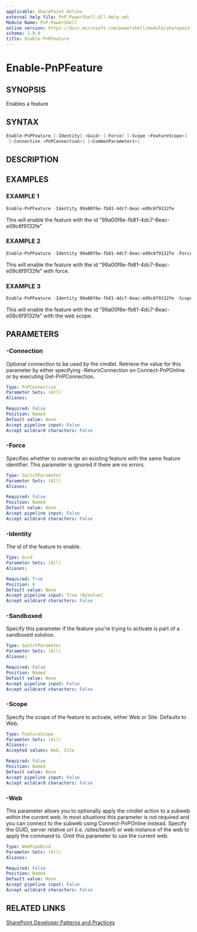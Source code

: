 ```yaml
---
applicable: SharePoint Online
external help file: PnP.PowerShell.dll-Help.xml
Module Name: PnP.PowerShell
online version: https://docs.microsoft.com/powershell/module/sharepoint-pnp/enable-pnpfeature
schema: 2.0.0
title: Enable-PnPFeature
---
```


# Enable-PnPFeature

## SYNOPSIS
Enables a feature

## SYNTAX

```powershell
Enable-PnPFeature [-Identity] <Guid> [-Force] [-Scope <FeatureScope>] [-Sandboxed] [-Web <WebPipeBind>]
 [-Connection <PnPConnection>] [<CommonParameters>]
```

## DESCRIPTION

## EXAMPLES

### EXAMPLE 1
```powershell
Enable-PnPFeature -Identity 99a00f6e-fb81-4dc7-8eac-e09c6f9132fe
```

This will enable the feature with the id "99a00f6e-fb81-4dc7-8eac-e09c6f9132fe"

### EXAMPLE 2
```powershell
Enable-PnPFeature -Identity 99a00f6e-fb81-4dc7-8eac-e09c6f9132fe -Force
```

This will enable the feature with the id "99a00f6e-fb81-4dc7-8eac-e09c6f9132fe" with force.

### EXAMPLE 3
```powershell
Enable-PnPFeature -Identity 99a00f6e-fb81-4dc7-8eac-e09c6f9132fe -Scope Web
```

This will enable the feature with the id "99a00f6e-fb81-4dc7-8eac-e09c6f9132fe" with the web scope.

## PARAMETERS

### -Connection
Optional connection to be used by the cmdlet. Retrieve the value for this parameter by either specifying -ReturnConnection on Connect-PnPOnline or by executing Get-PnPConnection.

```yaml
Type: PnPConnection
Parameter Sets: (All)
Aliases:

Required: False
Position: Named
Default value: None
Accept pipeline input: False
Accept wildcard characters: False
```

### -Force
Specifies whether to overwrite an existing feature with the same feature identifier. This parameter is ignored if there are no errors.

```yaml
Type: SwitchParameter
Parameter Sets: (All)
Aliases:

Required: False
Position: Named
Default value: None
Accept pipeline input: False
Accept wildcard characters: False
```

### -Identity
The id of the feature to enable.

```yaml
Type: Guid
Parameter Sets: (All)
Aliases:

Required: True
Position: 0
Default value: None
Accept pipeline input: True (ByValue)
Accept wildcard characters: False
```

### -Sandboxed
Specify this parameter if the feature you're trying to activate is part of a sandboxed solution.

```yaml
Type: SwitchParameter
Parameter Sets: (All)
Aliases:

Required: False
Position: Named
Default value: None
Accept pipeline input: False
Accept wildcard characters: False
```

### -Scope
Specify the scope of the feature to activate, either Web or Site. Defaults to Web.

```yaml
Type: FeatureScope
Parameter Sets: (All)
Aliases:
Accepted values: Web, Site

Required: False
Position: Named
Default value: None
Accept pipeline input: False
Accept wildcard characters: False
```

### -Web
This parameter allows you to optionally apply the cmdlet action to a subweb within the current web. In most situations this parameter is not required and you can connect to the subweb using Connect-PnPOnline instead. Specify the GUID, server relative url (i.e. /sites/team1) or web instance of the web to apply the command to. Omit this parameter to use the current web.

```yaml
Type: WebPipeBind
Parameter Sets: (All)
Aliases:

Required: False
Position: Named
Default value: None
Accept pipeline input: False
Accept wildcard characters: False
```

## RELATED LINKS

[SharePoint Developer Patterns and Practices](https://aka.ms/sppnp)
